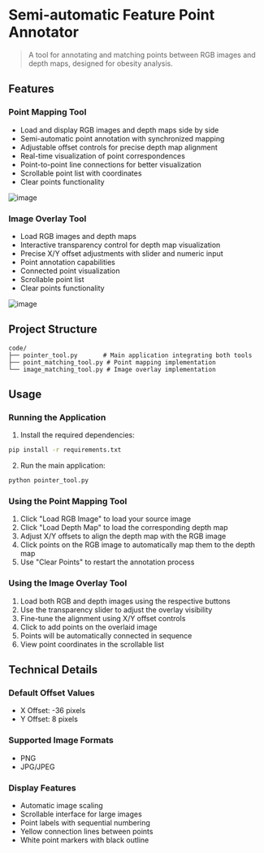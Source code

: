 # Semi-automatic Feature Point Annotator
> A tool for annotating and matching points between RGB images and depth maps, designed for obesity analysis.

## Features

### Point Mapping Tool
- Load and display RGB images and depth maps side by side
- Semi-automatic point annotation with synchronized mapping
- Adjustable offset controls for precise depth map alignment
- Real-time visualization of point correspondences
- Point-to-point line connections for better visualization
- Scrollable point list with coordinates
- Clear points functionality

![image](https://github.com/user-attachments/assets/77c152a0-a728-4ecf-9828-3e61ec870964)


### Image Overlay Tool
- Load RGB images and depth maps
- Interactive transparency control for depth map visualization
- Precise X/Y offset adjustments with slider and numeric input
- Point annotation capabilities
- Connected point visualization
- Scrollable point list
- Clear points functionality

![image](https://github.com/user-attachments/assets/ce5fc3d1-6364-4d99-9a3d-fefeecd16d36)


## Project Structure

```
code/
├── pointer_tool.py       # Main application integrating both tools
├── point_matching_tool.py # Point mapping implementation
└── image_matching_tool.py # Image overlay implementation
```

## Usage

### Running the Application

1. Install the required dependencies:
```bash
pip install -r requirements.txt
```

2. Run the main application:
```bash
python pointer_tool.py
```

### Using the Point Mapping Tool

1. Click "Load RGB Image" to load your source image
2. Click "Load Depth Map" to load the corresponding depth map
3. Adjust X/Y offsets to align the depth map with the RGB image
4. Click points on the RGB image to automatically map them to the depth map
5. Use "Clear Points" to restart the annotation process

### Using the Image Overlay Tool

1. Load both RGB and depth images using the respective buttons
2. Use the transparency slider to adjust the overlay visibility
3. Fine-tune the alignment using X/Y offset controls
4. Click to add points on the overlaid image
5. Points will be automatically connected in sequence
6. View point coordinates in the scrollable list

## Technical Details

### Default Offset Values
- X Offset: -36 pixels
- Y Offset: 8 pixels

### Supported Image Formats
- PNG
- JPG/JPEG

### Display Features
- Automatic image scaling
- Scrollable interface for large images
- Point labels with sequential numbering
- Yellow connection lines between points
- White point markers with black outline

